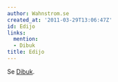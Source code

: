 ```yaml
---
author: Wahnstrom.se
created_at: '2011-03-29T13:06:47Z'
id: Edijo
links:
  mention:
  - Dibuk
title: Edijo
---
```


Se [Dibuk].

  [Dibuk]: Dibuk
